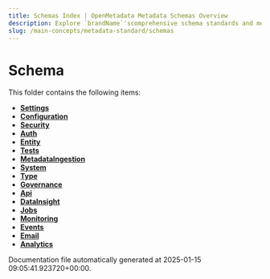 ```yaml
---
title: Schemas Index | OpenMetadata Metadata Schemas Overview
description: Explore `brandName`'scomprehensive schema standards and metadata structures. Learn how to define, manage, and implement data schemas effectively.
slug: /main-concepts/metadata-standard/schemas
---
```


# Schema

This folder contains the following items:

- [**Settings**](/main-concepts/metadata-standard/schemas/settings)
- [**Configuration**](/main-concepts/metadata-standard/schemas/configuration)
- [**Security**](/main-concepts/metadata-standard/schemas/security)
- [**Auth**](/main-concepts/metadata-standard/schemas/auth)
- [**Entity**](/main-concepts/metadata-standard/schemas/entity)
- [**Tests**](/main-concepts/metadata-standard/schemas/tests)
- [**MetadataIngestion**](/main-concepts/metadata-standard/schemas/metadataingestion)
- [**System**](/main-concepts/metadata-standard/schemas/system)
- [**Type**](/main-concepts/metadata-standard/schemas/type)
- [**Governance**](/main-concepts/metadata-standard/schemas/governance)
- [**Api**](/main-concepts/metadata-standard/schemas/api)
- [**DataInsight**](/main-concepts/metadata-standard/schemas/datainsight)
- [**Jobs**](/main-concepts/metadata-standard/schemas/jobs)
- [**Monitoring**](/main-concepts/metadata-standard/schemas/monitoring)
- [**Events**](/main-concepts/metadata-standard/schemas/events)
- [**Email**](/main-concepts/metadata-standard/schemas/email)
- [**Analytics**](/main-concepts/metadata-standard/schemas/analytics)


Documentation file automatically generated at 2025-01-15 09:05:41.923720+00:00.
